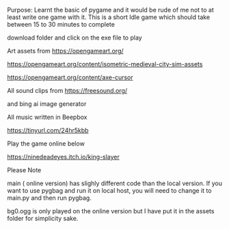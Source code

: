 
Purpose: Learnt the basic of pygame and it would be rude of me not to at least write one game with it.  This is a short Idle game which should take between 15 to 30 minutes to complete 

download folder and click on the exe file to play 

Art assets from https://opengameart.org/

https://opengameart.org/content/isometric-medieval-city-sim-assets

https://opengameart.org/content/axe-cursor

All sound clips from 
https://freesound.org/

and bing ai image generator

All music written in Beepbox 

https://tinyurl.com/24hr5kbb


Play the game online below

https://ninedeadeyes.itch.io/king-slayer

Please Note

main ( online version) has slighly different code than the local version. If you want to use pygbag and run it on local host, you will need to change it to main.py and then run pygbag.

bg0.ogg is only played on the online version but I have put it in the assets folder for simplicity sake. 
